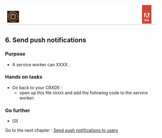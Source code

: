 ![AEM Adobe](../chapters/images/logo/Lab-Header.png) 

## 6. Send push notifications

### Purpose

- A service worker can XXXX .

### Hands on tasks

- Go back to your CRXDE :
  - open up this file `XXXXX` and add the following code to the service worker:

### Go further

- [0] 


Go to the next chapter : [Send push notifications to users](chapter-6.md)
